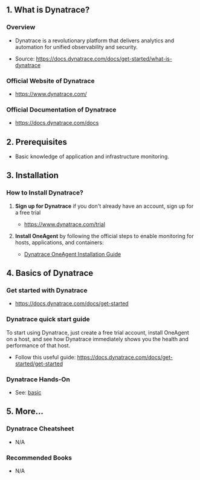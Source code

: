## 1. What is Dynatrace?

### Overview

- Dynatrace is a revolutionary platform that delivers analytics and automation for unified observability and security.

- Source: https://docs.dynatrace.com/docs/get-started/what-is-dynatrace

### Official Website of Dynatrace

- https://www.dynatrace.com/

### Official Documentation of Dynatrace

- https://docs.dynatrace.com/docs

## 2. Prerequisites

- Basic knowledge of application and infrastructure monitoring.

## 3. Installation

### How to Install Dynatrace?

1. **Sign up for Dynatrace** if you don't already have an account, sign up for a free trial

   - https://www.dynatrace.com/trial

2. **Install OneAgent** by following the official steps to enable monitoring for hosts, applications, and containers:
   - [Dynatrace OneAgent Installation Guide](https://docs.dynatrace.com/docs/setup-and-configuration/dynatrace-oneagent/installation-and-operation)

## 4. Basics of Dynatrace

### Get started with Dynatrace

- https://docs.dynatrace.com/docs/get-started

### Dynatrace quick start guide

To start using Dynatrace, just create a free trial account, install OneAgent on a host, and see how Dynatrace immediately shows you the health and performance of that host.

- Follow this useful guide: https://docs.dynatrace.com/docs/get-started/get-started

### Dynatrace Hands-On

- See: [basic](./basic/)

## 5. More...

### Dynatrace Cheatsheet

- N/A

### Recommended Books

- N/A
